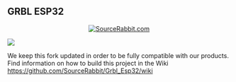 GRBL ESP32
------
<p align="center">
<a href="https://www.sourcerabbit.com/"><img src="https://github.com/SourceRabbit/GRBL_MultiAxis/blob/main/Images/GitHubPageBanner.png" alt="SourceRabbit.com"></a>
</p>

[![](https://dcbadge.vercel.app/api/server/nRKETyjJ7E)](https://discord.gg/nRKETyjJ7E)

We keep this fork updated in order to be fully compatible with our products.
Find information on how to build this project in the Wiki
https://github.com/SourceRabbit/Grbl_Esp32/wiki
